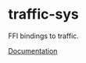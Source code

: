 # traffic-sys #
FFI bindings to traffic.

[Documentation](https://retep998.github.io/doc/traffic-sys/)
